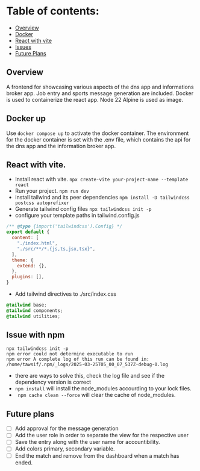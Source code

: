 # Table of contents:
- [Overview](#overview)
- [Docker](#docker-up)
- [React with vite](#react-with-vite)
- [Issues](#issue-with-npm)
- [Future Plans](#future-plans)

## Overview
A frontend for showcasing various aspects of the dns app and informations broker app. Job entry and sports message generation are included.
Docker is used to containerize the react app. Node 22 Alpine is used as image.
## Docker up
Use `docker compose up` to activate the docker container. The environment for the docker container is set with the .env file, which contains the api for the dns app and the information broker app.


## React with vite.
* Install react with vite.
```npx create-vite your-project-name --template react```
* Run your project.
```npm run dev```
* install tailwind and its peer dependencies
```npm install -D tailwindcss postcss autoprefixer```
* Generate tailwind config files
```npx tailwindcss init -p```
* configure your template paths in tailwind.config.js
```javascript
/** @type {import('tailwindcss').Config} */
export default {
  content: [
    "./index.html",
    "./src/**/*.{js,ts,jsx,tsx}",
  ],
  theme: {
    extend: {},
  },
  plugins: [],
}
```
* Add tailwind directives to ./src/index.css
```css
@tailwind base;
@tailwind components;
@tailwind utilities;
```


## Issue with npm 
```shell
npx tailwindcss init -p
npm error could not determine executable to run
npm error A complete log of this run can be found in: /home/tawsif/.npm/_logs/2025-03-25T05_00_07_537Z-debug-0.log

```
- there are ways to solve this, check the log file and see if the dependency version is correct
- ``` npm install ``` will install the node_modules accourding to your lock files.
- ``` npm cache clean --force``` will clear the cache of node_modules. 

## Future plans
- [ ] Add approval for the message generation
- [ ] Add the user role in order to separate the view for the respective user
- [ ] Save the entry along with the user name for accountibility.
- [ ] Add colors primary, secondary variable.
- [ ] End the match and remove from the dashboard when a match has ended.